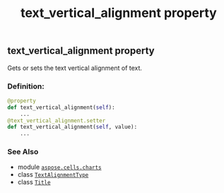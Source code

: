 ﻿---
title: text_vertical_alignment property
second_title: Aspose.Cells for Python via .NET API References
description: 
type: docs
weight: 370
url: /aspose.cells.charts/title/text_vertical_alignment/
is_root: false
---

## text_vertical_alignment property


Gets or sets the text vertical alignment of text.
### Definition:
```python
@property
def text_vertical_alignment(self):
    ...
@text_vertical_alignment.setter
def text_vertical_alignment(self, value):
    ...
```

### See Also
* module [`aspose.cells.charts`](../../)
* class [`TextAlignmentType`](/cells/python-net/aspose.cells/textalignmenttype)
* class [`Title`](/cells/python-net/aspose.cells.charts/title)
